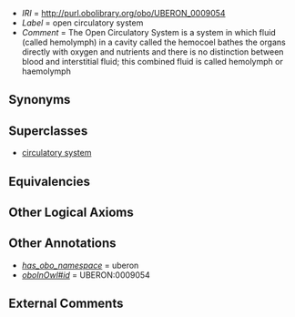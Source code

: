  * *IRI* = http://purl.obolibrary.org/obo/UBERON_0009054
 * *Label* = open circulatory system
 * *Comment* = The Open Circulatory System is a system in which fluid (called hemolymph) in a cavity called the hemocoel bathes the organs directly with oxygen and nutrients and there is no distinction between blood and interstitial fluid; this combined fluid is called hemolymph or haemolymph

## Synonyms


## Superclasses

 * [circulatory system](../../UBERON/09/UBERON_0001009.md)

## Equivalencies


## Other Logical Axioms


## Other Annotations

 * *[has_obo_namespace](../../ce/oboInOwl#hasOBONamespace.md)* = uberon
 * *[oboInOwl#id](../../id/oboInOwl#id.md)* = UBERON:0009054

## External Comments

